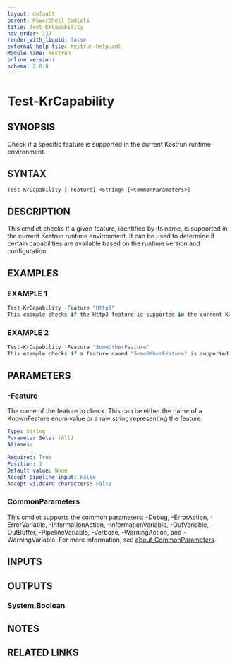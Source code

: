 ```yaml
---
layout: default
parent: PowerShell Cmdlets
title: Test-KrCapability
nav_order: 137
render_with_liquid: false
external help file: Kestrun-help.xml
Module Name: Kestrun
online version:
schema: 2.0.0
---
```


# Test-KrCapability

## SYNOPSIS
Check if a specific feature is supported in the current Kestrun runtime environment.

## SYNTAX

```
Test-KrCapability [-Feature] <String> [<CommonParameters>]
```

## DESCRIPTION
This cmdlet checks if a given feature, identified by its name, is supported in the current Kestrun runtime environment.
It can be used to determine if certain capabilities are available based on the runtime version and configuration.

## EXAMPLES

### EXAMPLE 1
```powershell
Test-KrCapability -Feature "Http3"
This example checks if the Http3 feature is supported in the current Kestrun runtime environment.
```

### EXAMPLE 2
```powershell
Test-KrCapability -Feature "SomeOtherFeature"
This example checks if a feature named "SomeOtherFeature" is supported, using a raw string.
```

## PARAMETERS

### -Feature
The name of the feature to check.
This can be either the name of a KnownFeature enum value or a raw string representing the feature.

```yaml
Type: String
Parameter Sets: (All)
Aliases:

Required: True
Position: 1
Default value: None
Accept pipeline input: False
Accept wildcard characters: False
```

### CommonParameters
This cmdlet supports the common parameters: -Debug, -ErrorAction, -ErrorVariable, -InformationAction, -InformationVariable, -OutVariable, -OutBuffer, -PipelineVariable, -Verbose, -WarningAction, and -WarningVariable. For more information, see [about_CommonParameters](http://go.microsoft.com/fwlink/?LinkID=113216).

## INPUTS

## OUTPUTS

### System.Boolean
## NOTES

## RELATED LINKS
